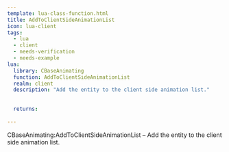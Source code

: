 ```yaml
---
template: lua-class-function.html
title: AddToClientSideAnimationList
icon: lua-client
tags:
  - lua
  - client
  - needs-verification
  - needs-example
lua:
  library: CBaseAnimating
  function: AddToClientSideAnimationList
  realm: client
  description: "Add the entity to the client side animation list."
  
  
  returns:
    
---
```


<div class="lua__search__keywords">
CBaseAnimating:AddToClientSideAnimationList &#x2013; Add the entity to the client side animation list.
</div>
